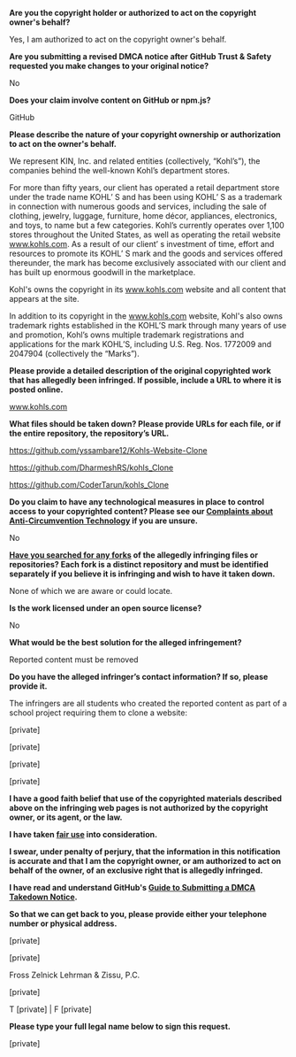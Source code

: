 **Are you the copyright holder or authorized to act on the copyright owner's behalf?**

Yes, I am authorized to act on the copyright owner's behalf.

**Are you submitting a revised DMCA notice after GitHub Trust & Safety requested you make changes to your original notice?**

No

**Does your claim involve content on GitHub or npm.js?**

GitHub

**Please describe the nature of your copyright ownership or authorization to act on the owner's behalf.**

We represent KIN, Inc. and related entities (collectively, “Kohl’s”), the companies behind the well-known Kohl’s department stores.

For more than fifty years, our client has operated a retail department store under the trade name KOHL’ S and has been using KOHL’ S as a trademark in connection with numerous goods and services, including the sale of clothing, jewelry, luggage, furniture, home décor, appliances, electronics, and toys, to name but a few categories. Kohl’s currently operates over 1,100 stores throughout the United States, as well as operating the retail website www.kohls.com. As a result of our client’ s investment of time, effort and resources to promote its KOHL’ S mark and the goods and services offered thereunder, the mark has become exclusively associated with our client and has built up enormous goodwill in the marketplace.

Kohl's owns the copyright in its www.kohls.com website and all content that appears at the site.

In addition to its copyright in the www.kohls.com website, Kohl's also owns trademark rights established in the KOHL’S mark through many years of use and promotion, Kohl’s owns multiple trademark registrations and applications for the mark KOHL’S, including U.S. Reg. Nos. 1772009 and 2047904 (collectively the “Marks”).

**Please provide a detailed description of the original copyrighted work that has allegedly been infringed. If possible, include a URL to where it is posted online.**

www.kohls.com

**What files should be taken down? Please provide URLs for each file, or if the entire repository, the repository’s URL.**

https://github.com/yssambare12/Kohls-Website-Clone

https://github.com/DharmeshRS/kohls_Clone

https://github.com/CoderTarun/kohls_Clone

**Do you claim to have any technological measures in place to control access to your copyrighted content? Please see our <a href="https://docs.github.com/articles/guide-to-submitting-a-dmca-takedown-notice#complaints-about-anti-circumvention-technology">Complaints about Anti-Circumvention Technology</a> if you are unsure.**

No

**<a href="https://docs.github.com/articles/dmca-takedown-policy#b-what-about-forks-or-whats-a-fork">Have you searched for any forks</a> of the allegedly infringing files or repositories? Each fork is a distinct repository and must be identified separately if you believe it is infringing and wish to have it taken down.**

None of which we are aware or could locate.

**Is the work licensed under an open source license?**

No

**What would be the best solution for the alleged infringement?**

Reported content must be removed

**Do you have the alleged infringer’s contact information? If so, please provide it.**

The infringers are all students who created the reported content as part of a school project requiring them to clone a website:

[private]

[private]

[private]

[private]

**I have a good faith belief that use of the copyrighted materials described above on the infringing web pages is not authorized by the copyright owner, or its agent, or the law.**

**I have taken <a href="https://www.lumendatabase.org/topics/22">fair use</a> into consideration.**

**I swear, under penalty of perjury, that the information in this notification is accurate and that I am the copyright owner, or am authorized to act on behalf of the owner, of an exclusive right that is allegedly infringed.**

**I have read and understand GitHub's <a href="https://docs.github.com/articles/guide-to-submitting-a-dmca-takedown-notice/">Guide to Submitting a DMCA Takedown Notice</a>.**

**So that we can get back to you, please provide either your telephone number or physical address.**

[private]

[private]

Fross Zelnick Lehrman & Zissu, P.C.

[private]

T [private] | F [private]

**Please type your full legal name below to sign this request.**

[private]
